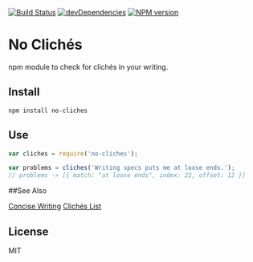 [![Build Status](https://travis-ci.org/duereg/no-cliches.svg?branch=master)](https://travis-ci.org/duereg/no-cliches)
[![devDependencies](https://david-dm.org/duereg/no-cliches/dev-status.svg)](https://david-dm.org/duereg/no-cliches#info=devDependencies&view=table)
[![NPM version](https://badge.fury.io/js/no-cliches.svg)](http://badge.fury.io/js/no-cliches)

# No Clichés

npm module to check for clichés in your writing.

## Install

```shell
npm install no-cliches
```

## Use

```javascript
var cliches = require('no-cliches');

var problems = cliches('Writing specs puts me at loose ends.');
// problems -> [{ match: "at loose ends", index: 22, offset: 12 }]
```

##See Also

[Concise Writing](http://grammar.ccc.commnet.edu/grammar/concise.htm)
[Clichés List](http://www.be-a-better-writer.com/cliches.html)

## License

MIT
